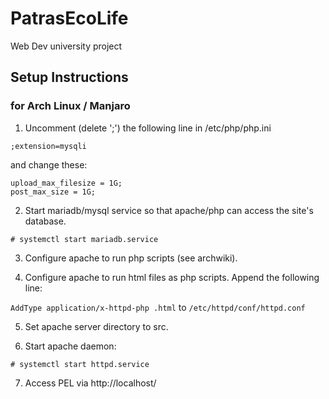 # PatrasEcoLife
Web Dev university project

## Setup Instructions
### for Arch Linux / Manjaro

1) Uncomment (delete ';') the following line in /etc/php/php.ini
```
;extension=mysqli
```
and change these:
```
upload_max_filesize = 1G;
post_max_size = 1G;
```

2) Start mariadb/mysql service so that apache/php can access the site's database.

`# systemctl start mariadb.service`

3) Configure apache to run php scripts (see archwiki).

4) Configure apache to run html files as php scripts. Append the following line:

`AddType application/x-httpd-php .html` to `/etc/httpd/conf/httpd.conf`

5) Set apache server directory to src.

6) Start apache daemon:

`# systemctl start httpd.service`

7) Access PEL via http://localhost/
